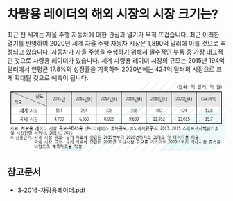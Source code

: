 # 차량용 레이더의 해외 시장의 시장 크기는?
최근 전 세계는 자율 주행 자동차에 대한 관심과 열기가 무척 뜨겁습니다. 
최근 이러한 열기를 반영하여 2020년 세계 자율 주행 자동차 시장은 1,890억 달러에 이를 것으로 추정되고 있습니다. 자동차가 자율 주행을 수행하기 위해서 필수적인 부품 중 가장 대표적인 것으로 차량용 레이더가 있습니다. 세계 차량용 레이더 시장의 규모는 2015년 194억 달러에서 연평균 17.8%의 성장률을 기록하며 2020년에는 424억 달러의 시장으로 크게 확대될 것으로 예측이 됩니다. 
![세계 및 국내 차량용 레이더 시장 규모 ](./images/차량용_레이더_Q12_1_1.PNG)

## 참고문서 
- 3-2016-차량용레이더.pdf